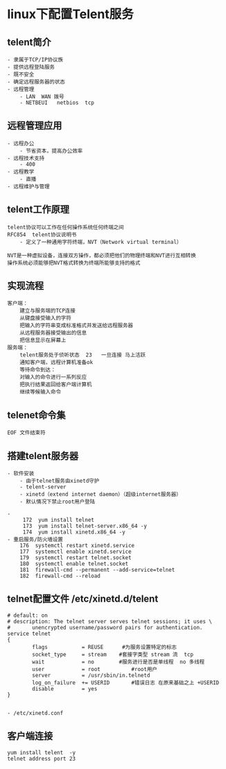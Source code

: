 # linux下配置Telent服务



## telent简介
	- 隶属于TCP/IP协议族
	- 提供远程登陆服务
	- 既不安全
	- 确定远程服务器的状态
	- 远程管理
		- LAN  WAN 拨号
		- NETBEUI   netbios  tcp

## 远程管理应用
	- 远程办公
		- 节省资本，提高办公效率
	- 远程技术支持
		- 400
	- 远程教学
		- 直播
	- 远程维护与管理


## telent工作原理
	telent协议可以工作在任何操作系统任何终端之间
	RFC854	telent协议说明书
		- 定义了一种通用字符终端，NVT（Network virtual terminal）
	
	NVT是一种虚拟设备，连接双方操作，都必须把他们的物理终端和NVT进行互相转换
	操作系统必须能够把NVT格式转换为终端所能够支持的格式

## 实现流程
	客户端：
		建立与服务端的TCP连接
		从键盘接受输入的字符
		把输入的字符串变成标准格式并发送给远程服务器
		从远程服务器接受输出的信息
		把信息显示在屏幕上
	服务端：
		telent服务处于侦听状态  23   一旦连接 马上活跃
		通知客户端，远程计算机准备ok
		等待命令到达：
		对输入的命令进行一系列反应
		把执行结果返回给客户端计算机
		继续等候输入命令


## telenet命令集
	EOF	文件结束符






## 搭建telent服务器

	- 软件安装
		- 由于telnet服务由xinetd守护
		- telent-server
		- xinetd（extend internet daemon）（超级internet服务器）
		- 默认情况下禁止root用户登陆

	-
		 172  yum install telnet
 		 173  yum install telnet-server.x86_64 -y
  		 174  yum install xinetd.x86_64 -y
	- 重启服务/防火墙设置
		176  systemctl restart xinetd.service 
 		177  systemctl enable xinetd.service 
  		179  systemctl restart telnet.socket
 		180  systemctl enable telnet.socket
 		181  firewall-cmd --permanent --add-service=telnet 
 		182  firewall-cmd --reload









## telnet配置文件   /etc/xinetd.d/telent
	# default: on
	# description: The telnet server serves telnet sessions; it uses \
	#       unencrypted username/password pairs for authentication.
	service telnet
	{
	        flags           = REUSE      #为服务设置特定的标志
	        socket_type     = stream	#套接字类型 stream 流  tcp
	        wait            = no		#服务进行是否是单线程  no 多线程
	        user            = root			#root用户
	        server          = /usr/sbin/in.telnetd	
	        log_on_failure  += USERID		#错误日志 在原来基础之上 +USERID
	        disable         = yes
	}


	- /etc/xinetd.conf





## 客户端连接
	yum install telent  -y
	telnet address port 23